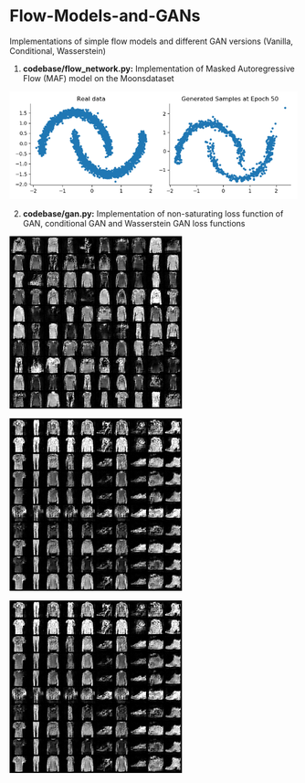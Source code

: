 # Flow-Models-and-GANs
Implementations of simple flow models and different GAN versions (Vanilla, Conditional, Wasserstein)

1. **codebase/flow_network.py:** Implementation of Masked Autoregressive Flow (MAF) model on the Moonsdataset

!["Samples of images of Moons Dataset generated by MAF"](images/samples_epoch50.png)

2. **codebase/gan.py:** Implementation of non-saturating loss function of GAN, conditional GAN and Wasserstein GAN loss functions

![Samples of images of Fashion MNIST with NS Loss GAN ](images/GAN_NSLoss_FashionMNIST.png)

![Samples of images of Fashion MNIST with NS Loss GAN ](images/ConditionalGAN_FashionMNIST.png)

![Samples of images of Fashion MNIST with NS Loss GAN ](images/ConditionalGAN_FashionMNIST.png)
